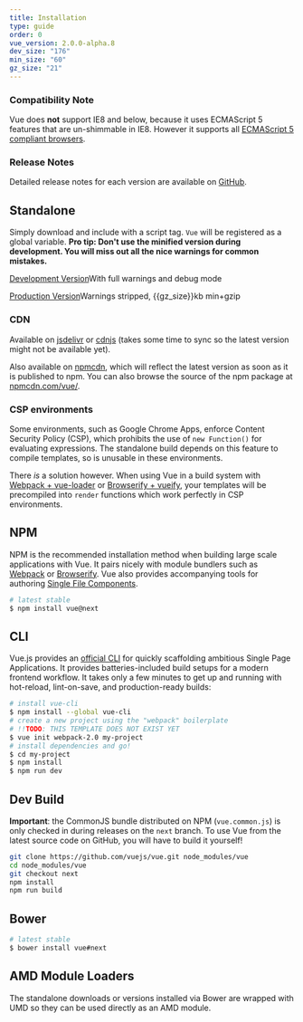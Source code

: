 ```yaml
---
title: Installation
type: guide
order: 0
vue_version: 2.0.0-alpha.8
dev_size: "176"
min_size: "60"
gz_size: "21"
---
```


### Compatibility Note

Vue does **not** support IE8 and below, because it uses ECMAScript 5 features that are un-shimmable in IE8. However it supports all [ECMAScript 5 compliant browsers](http://caniuse.com/#feat=es5).

### Release Notes

Detailed release notes for each version are available on [GitHub](https://github.com/vuejs/vue/releases).

## Standalone

Simply download and include with a script tag. `Vue` will be registered as a global variable. **Pro tip: Don't use the minified version during development. You will miss out all the nice warnings for common mistakes.**

<div id="downloads">
<a class="button" href="/js/vue.js" download>Development Version</a><span class="light info">With full warnings and debug mode</span>

<a class="button" href="/js/vue.min.js" download>Production Version</a><span class="light info">Warnings stripped, {{gz_size}}kb min+gzip</span>
</div>

### CDN

Available on [jsdelivr](//cdn.jsdelivr.net/vue/{{vue_version}}/vue.min.js) or [cdnjs](//cdnjs.cloudflare.com/ajax/libs/vue/{{vue_version}}/vue.min.js) (takes some time to sync so the latest version might not be available yet).

Also available on [npmcdn](https://npmcdn.com/vue/dist/vue.min.js), which will reflect the latest version as soon as it is published to npm. You can also browse the source of the npm package at [npmcdn.com/vue/](https://npmcdn.com/vue/).

### CSP environments

Some environments, such as Google Chrome Apps, enforce Content Security Policy (CSP), which prohibits the use of `new Function()` for evaluating expressions. The standalone build depends on this feature to compile templates, so is unusable in these environments.

There _is_ a solution however. When using Vue in a build system with [Webpack + vue-loader](https://github.com/vuejs-templates/webpack-simple-2.0) or [Browserify + vueify](https://github.com/vuejs-templates/browserify-simple-2.0), your templates will be precompiled into `render` functions which work perfectly in CSP environments.

## NPM

NPM is the recommended installation method when building large scale applications with Vue. It pairs nicely with module bundlers such as [Webpack](http://webpack.github.io/) or [Browserify](http://browserify.org/). Vue also provides accompanying tools for authoring [Single File Components](application.html#Single-File-Components).

``` bash
# latest stable
$ npm install vue@next
```

## CLI

Vue.js provides an [official CLI](https://github.com/vuejs/vue-cli) for quickly scaffolding ambitious Single Page Applications. It provides batteries-included build setups for a modern frontend workflow. It takes only a few minutes to get up and running with hot-reload, lint-on-save, and production-ready builds:

``` bash
# install vue-cli
$ npm install --global vue-cli
# create a new project using the "webpack" boilerplate
# !!TODO: THIS TEMPLATE DOES NOT EXIST YET
$ vue init webpack-2.0 my-project
# install dependencies and go!
$ cd my-project
$ npm install
$ npm run dev
```

## Dev Build

**Important**: the CommonJS bundle distributed on NPM (`vue.common.js`) is only checked in during releases on the `next` branch. To use Vue from the latest source code on GitHub, you will have to build it yourself!

``` bash
git clone https://github.com/vuejs/vue.git node_modules/vue
cd node_modules/vue
git checkout next
npm install
npm run build
```

## Bower

``` bash
# latest stable
$ bower install vue#next
```

## AMD Module Loaders

The standalone downloads or versions installed via Bower are wrapped with UMD so they can be used directly as an AMD module.
